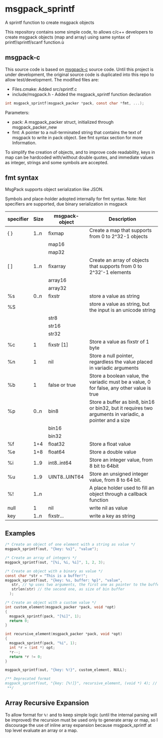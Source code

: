# msgpack_sprintf
A sprintf function to create msgpack objects

This repository contains some simple code, to allows c/c++ developers to create msgpack objects (map and array) using same syntax of printf/sprintf/scanf function.ù

## msgpack-c
This source code is based on [msgpack-c](https://github.com/msgpack/msgpack-c/tree/c_master) source code. Until this project is under development, the original source code is duplicated into this repo to allow test/development. The modified files are:
- Files.cmake: Added src/sprintf.c
- include/msgpack.h - Added the msgpack_sprintf function declaration

```c
int msgpack_sprintf(msgpack_packer *pack, const char *fmt, ...);
```

Parameters:
- pack: A msgpack_packer struct, initialized through msgpack_packer_new
- fmt: A pointer to a null-terminated string that contains the text of msgpack to write in pack object. See fmt syntax section for more Information.

To simplify the creation of objects, and to improve code readability, keys in map can be hardcoded with/without double quotes, and immediate values as integer, strings and some symbols are accepted.

## fmt syntax
MsgPack supports object serialization like JSON.

Symbols and place-holder adopted internally for fmt syntax.
Note: Not specifiers are supported, due binary serialization in msgpack

| specifier    | Size | msgpack-object | Description |
|--------------|------|----------------|-------------|
| { }          | 1..n | fixmap         | Create a map that supports from 0 to 2^32-1 objects |
|              |      | map16          | |
|              |      | map32          | |
| [ ]          | 1..n | fixarray       | Create an array of objects that supports from 0 to 2^32'-1 elements |
|              |      | array16        | |
|              |      | array32        | |
| %s           | 0..n | fixstr         | store a value as string |
| %S           |      |                | store a value as string, but the input is an unicode string |
|              |      | str8           | |
|              |      | str16          | |
|              |      | str32          | |
| %c           | 1    | fixstr [1]     | Store a value as fixstr of 1 byte |
| %n           | 1    | nil            | Store a null pointer, regardless the value placed in variadic arguments |
| %b           | 1    | false or true  | Store a boolean value, the variadic must be a value, 0 for false, any other value is true |
| %p           | 0..n | bin8           | Store a buffer as bin8, bin16 or bin32, but it requires two arguments in variadic, a pointer and a size |
|              |      | bin16          | |
|              |      | bin32          | |
| %f           | 1+4  | float32        | Store a float value |
| %e           | 1+8  | float64        | Store a double value |
| %i           | 1..9 | int8..int64    | Store an integer value, from 8 bit to 64bit |
| %u           | 1..9 | UINT8..UINT64  | Store an unsigned integer value, from 8 to 64 bit. |
| %!           | 1..n |                | A place holder used to fill an object through a callback function |
| null         | 1    | nil            | write nil as value |
| key          | 1..n | fixstr...      | write a key as string |

## Examples
```c
/* Create an object of one element with a string as value */
msgpack_sprintf(out, "{key: %s}", "value");

/* Create an array of integers */
msgpack_sprintf(out, "[%i, %i, %i]", 1, 2, 3);

/* Create an object with a binary as value */
const char *str = "This is a buffer!";
msgpack_sprintf(out, "{key: %s, buffer: %p}", "value",
   str, // %p uses two arguments, the first one as pointer to the buffer
   strlen(str) // the second one, as size of bin buffer
  );

/* Create an object with a custom value */
int custom_element(msgpack_packer *pack, void *opt)
{
  msgpack_sprintf(pack, "[%i]", 1);
  return 0;
}

int recursive_element(msgpack_packer *pack, void *opt)
{
  msgpack_sprintf(pack, "%i", 1);
  int *r = (int *) opt;
  *r--;
  return *r != 0;
}

msgpack_sprintf(out, "{key: %!}", custom_element, NULL);

/** Deprecated format
msgpack_sprintf(out, "{key: [%!]}", recursive_element, (void *) 4); // call recursive_element until the function returns 0
 **/
```

## Array Recursive Expansion
To allow format for `%!` and to keep simple logic (until the internal parsing will be improved) the recursion must be used only to generate array or map, so I discourage the use of inline array expansion because msgpack_sprintf at top level evaluate an array or a map.
